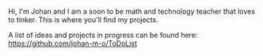Hi, I'm Johan and I am a soon to be math and technology teacher that loves to tinker. This is where you'll find my projects.

A list of ideas and projects in progress can be found here:  
https://github.com/johan-m-o/ToDoList
